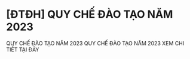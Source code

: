 # [ĐTĐH] QUY CHẾ ĐÀO TẠO NĂM 2023

QUY CHẾ ĐÀO TẠO NĂM 2023
        QUY CHẾ ĐÀO TẠO NĂM 2023 XEM CHI TIẾT TẠI ĐÂY